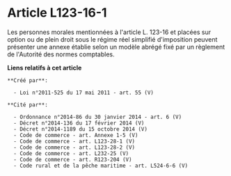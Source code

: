 # Article L123-16-1

Les  personnes morales mentionnées à l'article L. 123-16 et placées sur  option ou de plein droit sous le régime réel
simplifié d'imposition  peuvent présenter une annexe établie selon un modèle abrégé fixé par un  règlement de l'Autorité des
normes comptables.

**Liens relatifs à cet article**

	**Créé par**:

	  - Loi n°2011-525 du 17 mai 2011 - art. 55 (V)

	**Cité par**:

	  - Ordonnance n°2014-86 du 30 janvier 2014 - art. 6 (V)
	  - Décret n°2014-136 du 17 février 2014 (V)
	  - Décret n°2014-1189 du 15 octobre 2014 (V)
	  - Code de commerce - art. Annexe 1-5 (V)
	  - Code de commerce - art. L123-28-1 (V)
	  - Code de commerce - art. L123-28-2 (V)
	  - Code de commerce - art. L232-25 (V)
	  - Code de commerce - art. R123-204 (V)
	  - Code rural et de la pêche maritime - art. L524-6-6 (V)
